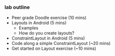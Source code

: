 ### lab outline
- Peer grade Doodle exercise (10 mins)
- Layouts in Android (5 mins)
  - Examples
  - How do you create layouts?
- ConstraintLayout in Android (5 mins)
- Code along a simple ConstraintLayout (~20 mins)
- Get started on Layout exercise (~10 mims)
